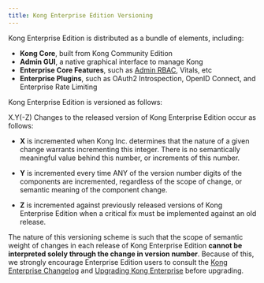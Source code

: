 ```yaml
---
title: Kong Enterprise Edition Versioning
---
```


Kong Enterprise Edition is distributed as a bundle of elements, including:

- **Kong Core**, built from Kong Community Edition
- **Admin GUI**, a native graphical interface to manage Kong
- **Enterprise Core Features**, such as [Admin RBAC](https://support.konghq.com/hc/en-us/articles/115001049953-Setting-Up-Admin-API-RBAC), Vitals, etc
- **Enterprise Plugins**, such as OAuth2 Introspection, OpenID Connect, and Enterprise Rate Limiting

Kong Enterprise Edition is versioned as follows:

X.Y(-Z)
Changes to the released version of Kong Enterprise Edition occur as follows:

- **X** is incremented when Kong Inc. determines that the nature of a given change warrants incrementing this integer. There is no semantically meaningful value behind this number, or increments of this number.

- **Y** is incremented every time ANY of the version number digits of the components are incremented, regardless of the scope of change, or semantic meaning of the component change.

- **Z** is incremented against previously released versions of Kong Enterprise Edition when a critical fix must be implemented against an old release.

The nature of this versioning scheme is such that the scope of semantic weight of changes in each release of Kong Enterprise Edition **cannot be interpreted solely through the change in version number**. Because of this, we strongly encourage Enterprise Edition users to consult the [Kong Enterprise Changelog](/gateway/changelog) and [Upgrading Kong Enterprise](/enterprise/0.32-x/upgrades-migrations/) before upgrading.
